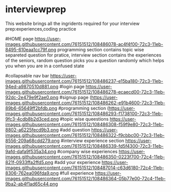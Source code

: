 # interviewprep
This website brings all the ingridents required for your interview prep:experiences,coding practice

#HOME page
https://user-images.githubusercontent.com/76151512/108486078-ac4f4f00-72c3-11eb-8495-610eaa1cc79f.png
programming section contains topic wise separeted question for pratice,
interview section contains the experiences of the seniors,
random question picks you a question randomly which helps you when you are in a confused state

#collapsable nav bar
https://user-images.githubusercontent.com/76151512/108486237-e15ba180-72c3-11eb-94ed-a9870510d881.png
#login page
https://user-images.githubusercontent.com/76151512/108486278-ecaecd00-72c3-11eb-92dc-2e479e9f2ae0.png
#signup page
(https://user-images.githubusercontent.com/76151512/108486262-e91b4600-72c3-11eb-89b6-65649ff2bfdb.png
#programming section
(https://user-images.githubusercontent.com/76151512/108486293-f1738100-72c3-11eb-9fc3-4cdb8b2d3ced.png
#topic wise queestions
https://user-images.githubusercontent.com/76151512/108486308-f59f9e80-72c3-11eb-8802-a6225fecd9b3.png
#add question
https://user-images.githubusercontent.com/76151512/108486322-f9cbbc00-72c3-11eb-8556-209a68cdd279.png
#interview experience section
https://user-images.githubusercontent.com/76151512/108486339-fd5f4300-72c3-11eb-9afd-dafa9f535a34.png
#company wise experiences
https://user-images.githubusercontent.com/76151512/108486350-0223f700-72c4-11eb-821f-0933ffa2ffd5.png
#add your experience
https://user-images.githubusercontent.com/76151512/108487014-c63d6180-72c4-11eb-8306-762ea096fda9.png
#full experience
https://user-images.githubusercontent.com/76151512/108486364-05b77e00-72c4-11eb-9ba2-ab4f1ad65c44.png
